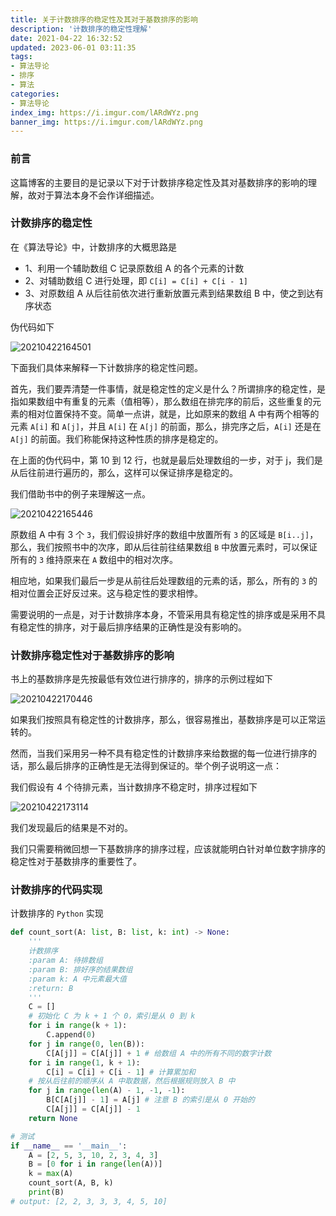 ```yaml
---
title: 关于计数排序的稳定性及其对于基数排序的影响
description: '计数排序的稳定性理解'
date: 2021-04-22 16:32:52
updated: 2023-06-01 03:11:35
tags:
- 算法导论
- 排序
- 算法
categories:
- 算法导论
index_img: https://i.imgur.com/lARdWYz.png
banner_img: https://i.imgur.com/lARdWYz.png
---
```


### 前言

这篇博客的主要目的是记录以下对于计数排序稳定性及其对基数排序的影响的理解，故对于算法本身不会作详细描述。

### 计数排序的稳定性

在《算法导论》中，计数排序的大概思路是

- 1、利用一个辅助数组 C 记录原数组 A 的各个元素的计数
- 2、对辅助数组 C 进行处理，即 `C[i] = C[i] + C[i - 1]`
- 3、对原数组 A 从后往前依次进行重新放置元素到结果数组 B 中，使之到达有序状态

伪代码如下

![20210422164501](https://cdn.jsdelivr.net/gh/fanlumaster/BlogMaps@master/blogs/pictures/20210422164501.png)

下面我们具体来解释一下计数排序的稳定性问题。

首先，我们要弄清楚一件事情，就是稳定性的定义是什么？所谓排序的稳定性，是指如果数组中有重复的元素（值相等），那么数组在排完序的前后，这些重复的元素的相对位置保持不变。简单一点讲，就是，比如原来的数组 A 中有两个相等的元素 `A[i]` 和 `A[j]`，并且 `A[i]` 在 `A[j]` 的前面，那么，排完序之后，`A[i]` 还是在 `A[j]` 的前面。我们称能保持这种性质的排序是稳定的。

在上面的伪代码中，第 10 到 12 行，也就是最后处理数组的一步，对于 j，我们是从后往前进行遍历的，那么，这样可以保证排序是稳定的。

我们借助书中的例子来理解这一点。

![20210422165446](https://cdn.jsdelivr.net/gh/fanlumaster/BlogMaps@master/blogs/pictures/20210422165446.png)

原数组 A 中有 3 个 `3`，我们假设排好序的数组中放置所有 `3` 的区域是 `B[i..j]`，那么，我们按照书中的次序，即从后往前往结果数组 `B` 中放置元素时，可以保证所有的 `3` 维持原来在 `A` 数组中的相对次序。

相应地，如果我们最后一步是从前往后处理数组的元素的话，那么，所有的 `3` 的相对位置会正好反过来。这与稳定性的要求相悖。

需要说明的一点是，对于计数排序本身，不管采用具有稳定性的排序或是采用不具有稳定性的排序，对于最后排序结果的正确性是没有影响的。

### 计数排序稳定性对于基数排序的影响

书上的基数排序是先按最低有效位进行排序的，排序的示例过程如下

![20210422170446](https://cdn.jsdelivr.net/gh/fanlumaster/BlogMaps@master/blogs/pictures/20210422170446.png)

如果我们按照具有稳定性的计数排序，那么，很容易推出，基数排序是可以正常运转的。

然而，当我们采用另一种不具有稳定性的计数排序来给数据的每一位进行排序的话，那么最后排序的正确性是无法得到保证的。举个例子说明这一点：

我们假设有 4 个待排元素，当计数排序不稳定时，排序过程如下

![20210422173114](https://cdn.jsdelivr.net/gh/fanlumaster/BlogMaps@master/blogs/pictures/20210422173114.png)

我们发现最后的结果是不对的。

我们只需要稍微回想一下基数排序的排序过程，应该就能明白针对单位数字排序的稳定性对于基数排序的重要性了。

### 计数排序的代码实现

计数排序的 `Python` 实现

```py
def count_sort(A: list, B: list, k: int) -> None:
    '''
    计数排序
    :param A: 待排数组
    :param B: 排好序的结果数组
    :param k: A 中元素最大值
    :return: B
    '''
    C = []
    # 初始化 C 为 k + 1 个 0，索引是从 0 到 k
    for i in range(k + 1):
        C.append(0)
    for j in range(0, len(B)):
        C[A[j]] = C[A[j]] + 1 # 给数组 A 中的所有不同的数字计数
    for i in range(1, k + 1):
        C[i] = C[i] + C[i - 1] # 计算累加和
    # 按从后往前的顺序从 A 中取数据，然后根据规则放入 B 中
    for j in range(len(A) - 1, -1, -1):
        B[C[A[j]] - 1] = A[j] # 注意 B 的索引是从 0 开始的
        C[A[j]] = C[A[j]] - 1
    return None

# 测试
if __name__ == '__main__':
    A = [2, 5, 3, 10, 2, 3, 4, 3]
    B = [0 for i in range(len(A))]
    k = max(A)
    count_sort(A, B, k)
    print(B)
# output: [2, 2, 3, 3, 3, 4, 5, 10]
```